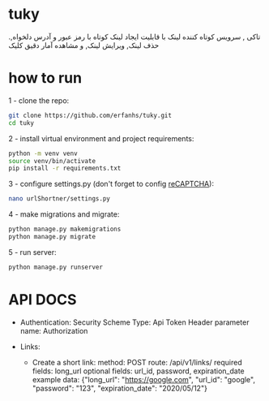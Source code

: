 # tuky
.تاکی , سرویس کوتاه کننده لینک با قابلیت ایجاد لینک کوتاه با رمز عبور و آدرس دلخواه, حذف لینک, ویرایش لینک, و مشاهده آمار دقیق کلیک

# how to run
1 - clone the repo:
```bash
git clone https://github.com/erfanhs/tuky.git
cd tuky
```
2 - install virtual environment and project requirements:
```bash
python -m venv venv
source venv/bin/activate
pip install -r requirements.txt
```
3 - configure settings.py (don't forget to config [reCAPTCHA](https://www.google.com/recaptcha/)):
```bash
nano urlShortner/settings.py
```
4 - make migrations and migrate:
```bash
python manage.py makemigrations
python manage.py migrate
```
5 - run server:
```bash
python manage.py runserver
```

# API DOCS

- Authentication:
  Security Scheme Type: Api Token
  Header parameter name: Authorization
  
- Links:
  - Create a short link:
    method: POST 
    route: /api/v1/links/ 
    required fields: long_url
    optional fields: url_id, password, expiration_date
    example data: {"long_url": "https://google.com", "url_id": "google", "password": "123", "expiration_date": "2020/05/12"}


